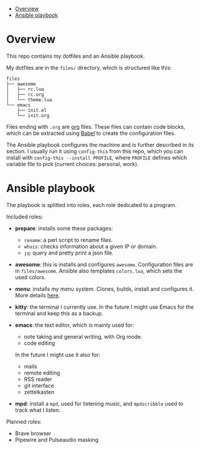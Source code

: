 - [Overview](#orgba7c6e7)
- [Ansible playbook](#orgc134739)



<a id="orgba7c6e7"></a>

# Overview

This repo contains my dotfiles and an Ansible playbook.

My dotfiles are in the `files/` directory, which is structured like this:

```
files
├── awesome
│   ├── rc.lua
│   ├── rc.org
│   └── theme.lua
└── emacs
    ├── init.el
    └── init.org
```

Files ending with `.org` are [org](https://orgmode.org) files. These files can contain code blocks, which can be extracted using [Babel](https://orgmode.org/worg/org-contrib/babel/) to create the configuration files.

The Ansible playbook configures the machine and is further described in its section. I usually run it using `config-this` from this repo, which you can install with `config-this --install PROFILE`, where `PROFILE` defines which variable file to pick (current choices: personal, work).


<a id="orgc134739"></a>

# Ansible playbook

The playbook is splitted into roles, each role dedicated to a program.

Included roles:

-   **prepare**: installs some these packages:
    -   `rename`: a perl script to rename files.
    -   `whois`: checks information about a given IP or domain.
    -   `jq`: query and pretty print a json file.
-   **awesome**: this is installs and configures `awesome`. Configuration files are in `files/awesome`. Ansible also templates `colors.lua`, which sets the used colors.
-   **menu**: installs my menu system. Clones, builds, install and configures it. More details [here](https://github.com/deved99/menu).
-   **kitty**: the terminal I currently use. In the future I might use Emacs for the terminal and keep this as a backup.
-   **emacs**: the text editor, which is mainly used for:
    
    -   note taking and general writing, with Org mode.
    -   code editing
    
    In the future I might use it also for:
    
    -   mails
    -   remote editing
    -   RSS reader
    -   git interface
    -   zettelkasten
-   **mpd**: install a `mpd`, used for listening music, and `mpdscribble` used to track what I listen.

Planned roles:

-   Brave browser
-   Pipewire and Pulseaudio masking